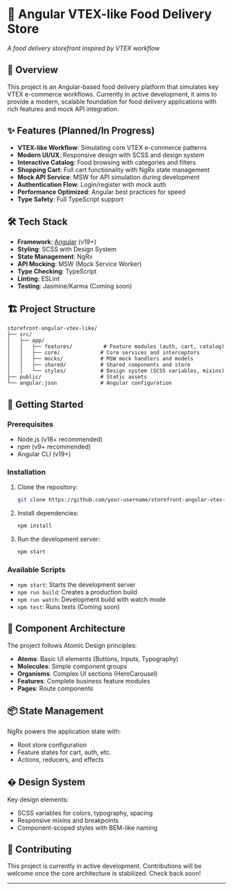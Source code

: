 # 🍕 Angular VTEX-like Food Delivery Store

*A food delivery storefront inspired by VTEX workflow*

## 🏁 Overview

This project is an Angular-based food delivery platform that simulates key VTEX e-commerce workflows. Currently in active development, it aims to provide a modern, scalable foundation for food delivery applications with rich features and mock API integration.

## ✨ Features (Planned/In Progress)

- **VTEX-like Workflow**: Simulating core VTEX e-commerce patterns
- **Modern UI/UX**: Responsive design with SCSS and design system
- **Interactive Catalog**: Food browsing with categories and filters
- **Shopping Cart**: Full cart functionality with NgRx state management
- **Mock API Service**: MSW for API simulation during development
- **Authentication Flow**: Login/register with mock auth
- **Performance Optimized**: Angular best practices for speed
- **Type Safety**: Full TypeScript support

## 🛠️ Tech Stack

- **Framework**: [Angular](https://angular.io/) (v19+)
- **Styling**: SCSS with Design System
- **State Management**: NgRx
- **API Mocking**: MSW (Mock Service Worker)
- **Type Checking**: TypeScript
- **Linting**: ESLint
- **Testing**: Jasmine/Karma (Coming soon)

## 🏗️ Project Structure

```
storefront-angular-vtex-like/
├── src/
│   ├── app/
│   │   ├── features/          # Feature modules (auth, cart, catalog)
│   │   ├── core/             # Core services and interceptors
│   │   ├── mocks/            # MSW mock handlers and models
│   │   ├── shared/           # Shared components and store
│   │   └── styles/           # Design system (SCSS variables, mixins)
├── public/                   # Static assets
└── angular.json              # Angular configuration
```

## 🚀 Getting Started

### Prerequisites
- Node.js (v18+ recommended)
- npm (v9+ recommended)
- Angular CLI (v19+)

### Installation
1. Clone the repository:
   ```bash
   git clone https://github.com/your-username/storefront-angular-vtex-like.git
   ```
2. Install dependencies:
   ```bash
   npm install
   ```
3. Run the development server:
   ```bash
   npm start
   ```

### Available Scripts
- `npm start`: Starts the development server
- `npm run build`: Creates a production build
- `npm run watch`: Development build with watch mode
- `npm test`: Runs tests (Coming soon)

## 🧩 Component Architecture

The project follows Atomic Design principles:

- **Atoms**: Basic UI elements (Buttons, Inputs, Typography)
- **Molecules**: Simple component groups
- **Organisms**: Complex UI sections (HeroCarousel)
- **Features**: Complete business feature modules
- **Pages**: Route components

## 📦 State Management

NgRx powers the application state with:
- Root store configuration
- Feature states for cart, auth, etc.
- Actions, reducers, and effects

## � Design System

Key design elements:
- SCSS variables for colors, typography, spacing
- Responsive mixins and breakpoints
- Component-scoped styles with BEM-like naming

## 🤝 Contributing

This project is currently in active development. Contributions will be welcome once the core architecture is stabilized. Check back soon!

---
